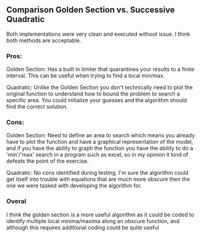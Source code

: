 ## Comparison Golden Section vs. Successive Quadratic

Both implementations were very clean and executed without issue. I think both methods are acceptable. 

### Pros:
Golden Section: Has a built in limiter that quarantines your results to a finite interval. This can be useful when trying to find a local min/max.

Quadratic: Unlike the Golden Section you don't technically need to plot the original function to understand how to bound the problem to search a specific area. You could initialize your guesses and the algorithm should find the correct solution. 

### Cons:

Golden Section: Need to define an area to search which means you already have to plot the function and have a graphical representation of the model, and if you have the ability to graph the function you have the ability to do a 'min'/'max' search in a program such as excel, so in my opinion it kind of defeats the point of the exercise.

Quadratic: No cons identified during testing. I'm sure the algorithm could get itself into trouble with equations that are much more obscure then the one we were tasked with developing the algorithm for.

### Overal
I think the golden section is a more useful algorithm as it could be coded to identify multiple local minima/maxima along an obscure function, and although this requires additional coding could be quite useful

